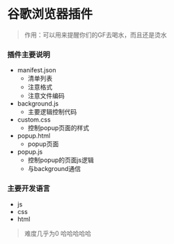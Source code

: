 # 谷歌浏览器插件
> 作用：可以用来提醒你们的GF去喝水，而且还是烫水

### 插件主要说明

- manifest.json
    - 清单列表
    - 注意格式
    - 注意文件编码
- background.js
    - 主要逻辑控制代码
- custom.css
    - 控制popup页面的样式
- popup.html
    - popup页面
- popup.js
    - 控制popup的页面js逻辑
    - 与background通信


### 主要开发语言

- js
- css
- html


> 难度几乎为0 哈哈哈哈哈
